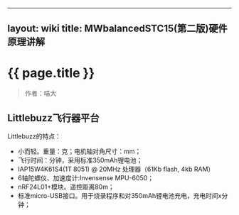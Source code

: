 
---
layout: wiki
title: MWbalancedSTC15(第二版)硬件原理讲解
---

# {{ page.title }}

> 作者：喵大

## Littlebuzz飞行器平台

Littlebuzz的特点：

* 小而轻。重量：克；电机轴对角尺寸：mm；
* 飞行时间：分钟，采用标准350mAh锂电池；
* IAP15W4K61S4(1T 8051) @ 20MHz 处理器（61Kb flash, 4kb RAM）
* 6轴陀螺仪、加速度计:Invensense MPU-6050；
* nRF24L01+模块。遥控距离80m；
* 标准micro-USB接口。用于烧录程序和对350mAh锂电池充电，充电时间x分钟；